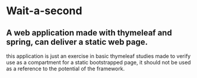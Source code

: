 # Wait-a-second

<h2>A web application made with thymeleaf and spring, can deliver a static web page.</h2>

<p>this application is just an exercise in basic thymeleaf studies made to verify use as a compartment for a static bootstrapped page, it should not be used as a reference to the potential of the framework.</p>
